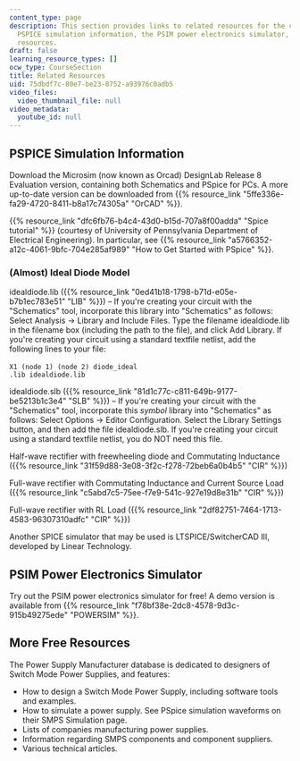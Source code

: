 ```yaml
---
content_type: page
description: This section provides links to related resources for the course, including
  PSPICE simulation information, the PSIM power electronics simulator, and more free
  resources.
draft: false
learning_resource_types: []
ocw_type: CourseSection
title: Related Resources
uid: 75dbdf7c-80e7-be23-8752-a93976c0adb5
video_files:
  video_thumbnail_file: null
video_metadata:
  youtube_id: null
---
```

## PSPICE Simulation Information

Download the Microsim (now known as Orcad) DesignLab Release 8 Evaluation version, containing both Schematics and PSpice for PCs. A more up-to-date version can be downloaded from {{% resource_link "5ffe336e-fa29-4720-8411-b8a17c74305a" "OrCAD" %}}.

{{% resource_link "dfc6fb76-b4c4-43d0-b15d-707a8f00adda" "Spice tutorial" %}} (courtesy of University of Pennsylvania Department of Electrical Engineering). In particular, see {{% resource_link "a5766352-a12c-4061-9bfc-704e285af989" "How to Get Started with PSpice" %}}.

### (Almost) Ideal Diode Model

idealdiode.lib ({{% resource_link "0ed41b18-1798-b71d-e05e-b7b1ec783e51" "LIB" %}}) – If you're creating your circuit with the "Schematics" tool, incorporate this library into "Schematics" as follows: Select Analysis -> Library and Include Files. Type the filename idealdiode.lib in the filename box (including the path to the file), and click Add Library. If you're creating your circuit using a standard textfile netlist, add the following lines to your file:

`X1 (node 1) (node 2) diode_ideal`    
`.lib idealdiode.lib`

idealdiode.slb ({{% resource_link "81d1c77c-c811-649b-9177-be5213b1c3e4" "SLB" %}}) – If you're creating your circuit with the "Schematics" tool, incorporate this *symbol* library into "Schematics" as follows: Select Options -> Editor Configuration. Select the Library Settings button, and then add the file idealdiode.slb. If you're creating your circuit using a standard textfile netlist, you do NOT need this file.

Half-wave rectifier with freewheeling diode and Commutating Inductance ({{% resource_link "31f59d88-3e08-3f2c-f278-72beb6a0b4b5" "CIR" %}})

Full-wave rectifier with Commutating Inductance and Current Source Load ({{% resource_link "c5abd7c5-75ee-f7e9-541c-927e19d8e31b" "CIR" %}})

Full-wave rectifier with RL Load ({{% resource_link "2df82751-7464-1713-4583-96307310adfc" "CIR" %}})

Another SPICE simulator that may be used is LTSPICE/SwitcherCAD III, developed by Linear Technology. 

## PSIM Power Electronics Simulator

Try out the PSIM power electronics simulator for free! A demo version is available from {{% resource_link "f78bf38e-2dc8-4578-9d3c-915b49275ede" "POWERSIM" %}}.

## More Free Resources

The Power Supply Manufacturer database is dedicated to designers of Switch Mode Power Supplies, and features:

- How to design a Switch Mode Power Supply, including software tools and examples.
- How to simulate a power supply. See PSpice simulation waveforms on their SMPS Simulation page.
- Lists of companies manufacturing power supplies.
- Information regarding SMPS components and component suppliers.
- Various technical articles.